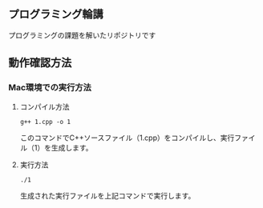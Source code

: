 ## プログラミング輪講

プログラミングの課題を解いたリポジトリです


## 動作確認方法

### Mac環境での実行方法

1. コンパイル方法
   ```
   g++ 1.cpp -o 1
   ```
   このコマンドでC++ソースファイル（1.cpp）をコンパイルし、実行ファイル（1）を生成します。

2. 実行方法
   ```
   ./1
   ```
   生成された実行ファイルを上記コマンドで実行します。